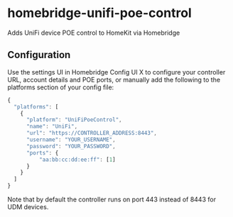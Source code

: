 # homebridge-unifi-poe-control
Adds UniFi device POE control to HomeKit via Homebridge

## Configuration

Use the settings UI in Homebridge Config UI X to configure your controller URL, account details and POE ports, or manually add the following to the platforms section of your config file:

```js
{
  "platforms": [
    {
      "platform": "UniFiPoeControl",
      "name": "UniFi",
      "url": "https://CONTROLLER_ADDRESS:8443",
      "username": "YOUR_USERNAME",
      "password": "YOUR_PASSWORD",
      "ports": {
          "aa:bb:cc:dd:ee:ff": [1]
      }
    }
  ]
}
```

Note that by default the controller runs on port 443 instead of 8443 for UDM devices.
